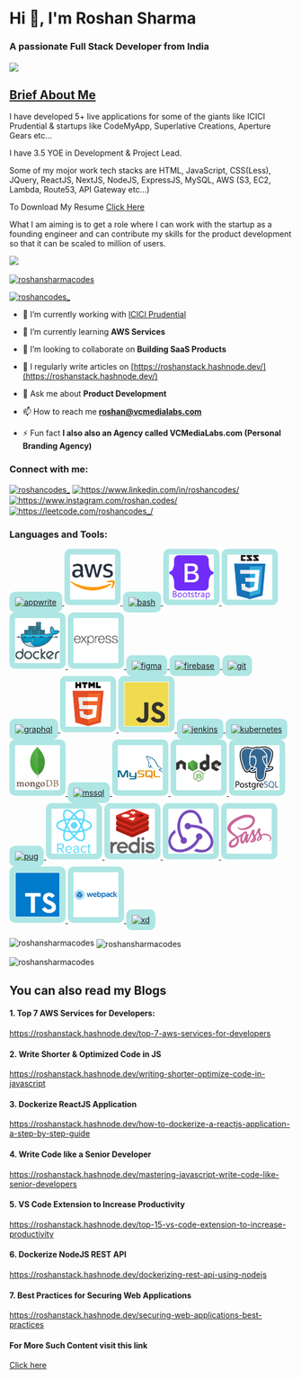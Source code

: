 <h1 align="left">Hi 👋, I'm Roshan Sharma</h1>
<h3 align="left">A passionate Full Stack Developer from India</h3>
<img src="https://i.pinimg.com/originals/e8/f4/53/e8f453469a3ec97ecd354df465d73913.gif" width="400px" align="center"/>

<h2><u>Brief About Me</u></h2>
<p>I have developed 5+ live applications for some of the giants like ICICI Prudential & startups like CodeMyApp, Superlative Creations, Aperture Gears etc...</p>
<p>I have 3.5 YOE in Development & Project Lead.</p>
<p>Some of my mojor work tech stacks are HTML, JavaScript, CSS(Less), JQuery, ReactJS, NextJS, NodeJS, ExpressJS, MySQL, AWS (S3, EC2, Lambda, Route53, API Gateway etc...) </p>
<p>To Download My Resume <a href="https://drive.google.com/file/d/1QEzHoMFK8l0mQRVxu_6xoL1sRMAe09Uf/view?usp=sharing">Click Here</a> </p>
<p>What I am aiming is to get a role where I can work with the startup as a founding engineer and can contribute my skills for the product development so that it can be scaled to million of users.</p>

![](https://leetcard.jacoblin.cool/roshancodes_?ext=heatmap)



<p align="left"> <a href="https://github.com/ryo-ma/github-profile-trophy"><img src="https://github-profile-trophy.vercel.app/?username=roshansharmacodes" alt="roshansharmacodes" /></a> </p>

<p align="left"> <a href="https://twitter.com/roshancodes_" target="blank"><img src="https://img.shields.io/twitter/follow/roshancodes_?logo=twitter&style=for-the-badge" alt="roshancodes_" /></a> </p>

- 🔭 I’m currently working with [ICICI Prudential](https://www.iciciprulife.com/)

- 🌱 I’m currently learning **AWS Services**

- 👯 I’m looking to collaborate on **Building SaaS Products**

- 📝 I regularly write articles on [https://roshanstack.hashnode.dev/](https://roshanstack.hashnode.dev/)

- 💬 Ask me about **Product Development**

- 📫 How to reach me **roshan@vcmedialabs.com**

- ⚡ Fun fact **I also also an Agency called VCMediaLabs.com (Personal Branding Agency)**

<h3 align="left">Connect with me:</h3>
<p align="left">
<a href="https://twitter.com/roshancodes_" target="blank"><img align="center" src="https://raw.githubusercontent.com/rahuldkjain/github-profile-readme-generator/master/src/images/icons/Social/twitter.svg" alt="roshancodes_" height="30" width="40" /></a>
<a href="https://linkedin.com/in/https://www.linkedin.com/in/roshancodes/" target="blank"><img align="center" src="https://raw.githubusercontent.com/rahuldkjain/github-profile-readme-generator/master/src/images/icons/Social/linked-in-alt.svg" alt="https://www.linkedin.com/in/roshancodes/" height="30" width="40" /></a>
<a href="https://instagram.com/https://www.instagram.com/roshan.codes/" target="blank"><img align="center" src="https://raw.githubusercontent.com/rahuldkjain/github-profile-readme-generator/master/src/images/icons/Social/instagram.svg" alt="https://www.instagram.com/roshan.codes/" height="30" width="40" /></a>
<a href="https://www.leetcode.com/https://leetcode.com/roshancodes_/" target="blank"><img align="center" src="https://raw.githubusercontent.com/rahuldkjain/github-profile-readme-generator/master/src/images/icons/Social/leet-code.svg" alt="https://leetcode.com/roshancodes_/" height="30" width="40" /></a>
</p>

<h3 align="left">Languages and Tools:</h3>
    <p align="left"> <a href="https://appwrite.io" target="_blank" rel="noreferrer"> <img style="padding:10px;width:80px;height:80px;background-color:#aee6e4;border-radius:10px;" src="https://www.vectorlogo.zone/logos/appwriteio/appwriteio-icon.svg" alt="appwrite" width="40" height="40"/> </a> <a href="https://aws.amazon.com" target="_blank" rel="noreferrer"> <img style="padding:10px;width:80px;height:80px;background-color:#aee6e4;border-radius:10px;" src="https://raw.githubusercontent.com/devicons/devicon/master/icons/amazonwebservices/amazonwebservices-original-wordmark.svg" alt="aws" width="40" height="40"/> </a> <a href="https://www.gnu.org/software/bash/" target="_blank" rel="noreferrer"> <img style="padding:10px;width:80px;height:80px;background-color:#aee6e4;border-radius:10px;" src="https://www.vectorlogo.zone/logos/gnu_bash/gnu_bash-icon.svg" alt="bash" width="40" height="40"/> </a> <a href="https://getbootstrap.com" target="_blank" rel="noreferrer"> <img style="padding:10px;width:80px;height:80px;background-color:#aee6e4;border-radius:10px;" src="https://raw.githubusercontent.com/devicons/devicon/master/icons/bootstrap/bootstrap-plain-wordmark.svg" alt="bootstrap" width="40" height="40"/> </a> <a href="https://www.w3schools.com/css/" target="_blank" rel="noreferrer"> <img style="padding:10px;width:80px;height:80px;background-color:#aee6e4;border-radius:10px;" src="https://raw.githubusercontent.com/devicons/devicon/master/icons/css3/css3-original-wordmark.svg" alt="css3" width="40" height="40"/> </a> <a href="https://www.docker.com/" target="_blank" rel="noreferrer"> <img style="padding:10px;width:80px;height:80px;background-color:#aee6e4;border-radius:10px;" src="https://raw.githubusercontent.com/devicons/devicon/master/icons/docker/docker-original-wordmark.svg" alt="docker" width="40" height="40"/> </a> <a href="https://expressjs.com" target="_blank" rel="noreferrer"> <img style="padding:10px;width:80px;height:80px;background-color:#aee6e4;border-radius:10px;" src="https://raw.githubusercontent.com/devicons/devicon/master/icons/express/express-original-wordmark.svg" alt="express" width="40" height="40"/> </a> <a href="https://www.figma.com/" target="_blank" rel="noreferrer"> <img style="padding:10px;width:80px;height:80px;background-color:#aee6e4;border-radius:10px;" src="https://www.vectorlogo.zone/logos/figma/figma-icon.svg" alt="figma" width="40" height="40"/> </a> <a href="https://firebase.google.com/" target="_blank" rel="noreferrer"> <img style="padding:10px;width:80px;height:80px;background-color:#aee6e4;border-radius:10px;" src="https://www.vectorlogo.zone/logos/firebase/firebase-icon.svg" alt="firebase" width="40" height="40"/> </a> <a href="https://git-scm.com/" target="_blank" rel="noreferrer"> <img style="padding:10px;width:80px;height:80px;background-color:#aee6e4;border-radius:10px;" src="https://www.vectorlogo.zone/logos/git-scm/git-scm-icon.svg" alt="git" width="40" height="40"/> </a> <a href="https://graphql.org" target="_blank" rel="noreferrer"> <img style="padding:10px;width:80px;height:80px;background-color:#aee6e4;border-radius:10px;" src="https://www.vectorlogo.zone/logos/graphql/graphql-icon.svg" alt="graphql" width="40" height="40"/> </a> <a href="https://www.w3.org/html/" target="_blank" rel="noreferrer"> <img style="padding:10px;width:80px;height:80px;background-color:#aee6e4;border-radius:10px;" src="https://raw.githubusercontent.com/devicons/devicon/master/icons/html5/html5-original-wordmark.svg" alt="html5" width="40" height="40"/> </a> <a href="https://developer.mozilla.org/en-US/docs/Web/JavaScript" target="_blank" rel="noreferrer"> <img style="padding:10px;width:80px;height:80px;background-color:#aee6e4;border-radius:10px;" src="https://raw.githubusercontent.com/devicons/devicon/master/icons/javascript/javascript-original.svg" alt="javascript" width="40" height="40"/> </a> <a href="https://www.jenkins.io" target="_blank" rel="noreferrer"> <img style="padding:10px;width:80px;height:80px;background-color:#aee6e4;border-radius:10px;" src="https://www.vectorlogo.zone/logos/jenkins/jenkins-icon.svg" alt="jenkins" width="40" height="40"/> </a> <a href="https://kubernetes.io" target="_blank" rel="noreferrer"> <img style="padding:10px;width:80px;height:80px;background-color:#aee6e4;border-radius:10px;" src="https://www.vectorlogo.zone/logos/kubernetes/kubernetes-icon.svg" alt="kubernetes" width="40" height="40"/> </a> <a href="https://www.mongodb.com/" target="_blank" rel="noreferrer"> <img style="padding:10px;width:80px;height:80px;background-color:#aee6e4;border-radius:10px;" src="https://raw.githubusercontent.com/devicons/devicon/master/icons/mongodb/mongodb-original-wordmark.svg" alt="mongodb" width="40" height="40"/> </a> <a href="https://www.microsoft.com/en-us/sql-server" target="_blank" rel="noreferrer"> <img style="padding:10px;width:80px;height:80px;background-color:#aee6e4;border-radius:10px;" src="https://www.svgrepo.com/show/303229/microsoft-sql-server-logo.svg" alt="mssql" width="40" height="40"/> </a> <a href="https://www.mysql.com/" target="_blank" rel="noreferrer"> <img style="padding:10px;width:80px;height:80px;background-color:#aee6e4;border-radius:10px;" src="https://raw.githubusercontent.com/devicons/devicon/master/icons/mysql/mysql-original-wordmark.svg" alt="mysql" width="40" height="40"/> </a> <a href="https://nodejs.org" target="_blank" rel="noreferrer"> <img style="padding:10px;width:80px;height:80px;background-color:#aee6e4;border-radius:10px;" src="https://raw.githubusercontent.com/devicons/devicon/master/icons/nodejs/nodejs-original-wordmark.svg" alt="nodejs" width="40" height="40"/> </a> <a href="https://www.postgresql.org" target="_blank" rel="noreferrer"> <img style="padding:10px;width:80px;height:80px;background-color:#aee6e4;border-radius:10px;" src="https://raw.githubusercontent.com/devicons/devicon/master/icons/postgresql/postgresql-original-wordmark.svg" alt="postgresql" width="40" height="40"/> </a> <a href="https://pugjs.org" target="_blank" rel="noreferrer"> <img style="padding:10px;width:80px;height:80px;background-color:#aee6e4;border-radius:10px;" src="https://cdn.worldvectorlogo.com/logos/pug.svg" alt="pug" width="40" height="40"/> </a> <a href="https://reactjs.org/" target="_blank" rel="noreferrer"> <img style="padding:10px;width:80px;height:80px;background-color:#aee6e4;border-radius:10px;" src="https://raw.githubusercontent.com/devicons/devicon/master/icons/react/react-original-wordmark.svg" alt="react" width="40" height="40"/> </a> <a href="https://redis.io" target="_blank" rel="noreferrer"> <img style="padding:10px;width:80px;height:80px;background-color:#aee6e4;border-radius:10px;" src="https://raw.githubusercontent.com/devicons/devicon/master/icons/redis/redis-original-wordmark.svg" alt="redis" width="40" height="40"/> </a> <a href="https://redux.js.org" target="_blank" rel="noreferrer"> <img style="padding:10px;width:80px;height:80px;background-color:#aee6e4;border-radius:10px;" src="https://raw.githubusercontent.com/devicons/devicon/master/icons/redux/redux-original.svg" alt="redux" width="40" height="40"/> </a> <a href="https://sass-lang.com" target="_blank" rel="noreferrer"> <img style="padding:10px;width:80px;height:80px;background-color:#aee6e4;border-radius:10px;" src="https://raw.githubusercontent.com/devicons/devicon/master/icons/sass/sass-original.svg" alt="sass" width="40" height="40"/> </a> <a href="https://www.typescriptlang.org/" target="_blank" rel="noreferrer"> <img style="padding:10px;width:80px;height:80px;background-color:#aee6e4;border-radius:10px;" src="https://raw.githubusercontent.com/devicons/devicon/master/icons/typescript/typescript-original.svg" alt="typescript" width="40" height="40"/> </a> <a href="https://webpack.js.org" target="_blank" rel="noreferrer"> <img  style="padding:10px;width:80px;height:80px;background-color:#aee6e4;border-radius:10px;" src="https://raw.githubusercontent.com/devicons/devicon/d00d0969292a6569d45b06d3f350f463a0107b0d/icons/webpack/webpack-original-wordmark.svg" alt="webpack" width="40" height="40"/> </a> <a href="https://www.adobe.com/products/xd.html" target="_blank" rel="noreferrer"> <img style="padding:10px;width:80px;height:80px;background-color:#aee6e4;border-radius:10px;" src="https://cdn.worldvectorlogo.com/logos/adobe-xd.svg" alt="xd" width="40" height="40"/> </a> </p>
<p><img align="left" src="https://github-readme-stats.vercel.app/api/top-langs?username=roshansharmacodes&show_icons=true&locale=en&layout=compact" alt="roshansharmacodes" /></p>
<p>&nbsp;<img align="center" src="https://github-readme-stats.vercel.app/api?username=roshansharmacodes&show_icons=true&locale=en" alt="roshansharmacodes" /></p>
<p><img align="center" src="https://github-readme-streak-stats.herokuapp.com/?user=roshansharmacodes&" alt="roshansharmacodes" /></p>

<h2>You can also read my Blogs </h2>
<h4> 1. Top 7 AWS Services for Developers:</h4><a href="https://roshanstack.hashnode.dev/top-7-aws-services-for-developers">https://roshanstack.hashnode.dev/top-7-aws-services-for-developers</a>
<h4> 2. Write Shorter & Optimized Code in JS</h4><a href="https://roshanstack.hashnode.dev/writing-shorter-optimize-code-in-javascript">https://roshanstack.hashnode.dev/writing-shorter-optimize-code-in-javascript</a>
<h4> 3. Dockerize ReactJS Application</h4><a href="https://roshanstack.hashnode.dev/how-to-dockerize-a-reactjs-application-a-step-by-step-guide">https://roshanstack.hashnode.dev/how-to-dockerize-a-reactjs-application-a-step-by-step-guide</a>
<h4> 4. Write Code like a Senior Developer</h4><a href="https://roshanstack.hashnode.dev/mastering-javascript-write-code-like-senior-developers">https://roshanstack.hashnode.dev/mastering-javascript-write-code-like-senior-developers</a>
<h4> 5. VS Code Extension to Increase Productivity</h4><a href="https://roshanstack.hashnode.dev/top-15-vs-code-extension-to-increase-productivity">https://roshanstack.hashnode.dev/top-15-vs-code-extension-to-increase-productivity</a>
<h4> 6. Dockerize NodeJS REST API</h4><a href="https://roshanstack.hashnode.dev/dockerizing-rest-api-using-nodejs">https://roshanstack.hashnode.dev/dockerizing-rest-api-using-nodejs</a>
<h4> 7. Best Practices for Securing Web Applications</h4><a href="https://roshanstack.hashnode.dev/securing-web-applications-best-practices">https://roshanstack.hashnode.dev/securing-web-applications-best-practices</a>
<h4>For More Such Content visit this link </h4><a href="https://roshanstack.hashnode.dev/">Click here</a>
